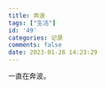 ```yaml
---
title: 奔波
tags: ["生活"]
id: '49'
categories: 记录
comments: false
date: 2023-01-28 14:23:29
---
```


一直在奔波。